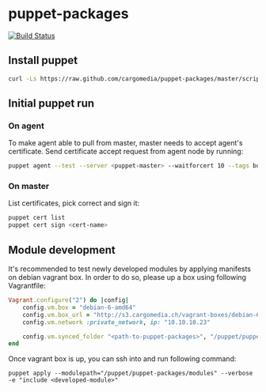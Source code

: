 # puppet-packages

[![Build Status](https://travis-ci.org/cargomedia/puppet-packages.png?branch=master)](https://travis-ci.org/cargomedia/puppet-packages)

## Install puppet
```bash
curl -Ls https://raw.github.com/cargomedia/puppet-packages/master/scripts/puppet-install.sh | bash
```

## Initial puppet run
### On agent
To make agent able to pull from master, master needs to accept agent's certificate.
Send certificate accept request from agent node by running:
```bash
puppet agent --test --server <puppet-master> --waitforcert 10 --tags bootstrap
```


### On master
List certificates, pick correct and sign it:
```bash
puppet cert list
puppet cert sign <cert-name>
```

## Module development
It's recommended to test newly developed modules by applying manifests on debian vagrant box. In order to do so, please up a box using following Vagrantfile:
```ruby
Vagrant.configure("2") do |config|
    config.vm.box = "debian-6-amd64"
    config.vm.box_url = "http://s3.cargomedia.ch/vagrant-boxes/debian-6-amd64.box"
    config.vm.network :private_network, ip: "10.10.10.23"

    config.vm.synced_folder "<path-to-puppet-packages>", "/puppet/puppet-packages"
end
```
Once vagrant box is up, you can ssh into and run following command:
```
puppet apply --modulepath="/puppet/puppet-packages/modules" --verbose -e "include <developed-module>"
```
